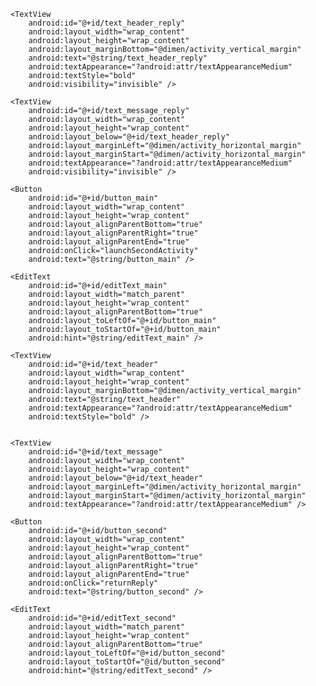 <?xml version="1.0" encoding="utf-8"?>
<!-- Copyright 2016 Google Inc.

Licensed under the Apache License, Version 2.0 (the "License");
you may not use this file except in compliance with the License.
You may obtain a copy of the License at

    http://www.apache.org/licenses/LICENSE-2.0

Unless required by applicable law or agreed to in writing, software
distributed under the License is distributed on an "AS IS" BASIS,
WITHOUT WARRANTIES OR CONDITIONS OF ANY KIND, either express or implied.
See the License for the specific language governing permissions and
limitations under the License. -->
<RelativeLayout xmlns:android="http://schemas.android.com/apk/res/android"
    xmlns:tools="http://schemas.android.com/tools"
    android:layout_width="match_parent"
    android:layout_height="match_parent"
    android:paddingBottom="@dimen/activity_vertical_margin"
    android:paddingLeft="@dimen/activity_horizontal_margin"
    android:paddingRight="@dimen/activity_horizontal_margin"
    android:paddingTop="@dimen/activity_vertical_margin"
    tools:context=".MainActivity">

    <TextView
        android:id="@+id/text_header_reply"
        android:layout_width="wrap_content"
        android:layout_height="wrap_content"
        android:layout_marginBottom="@dimen/activity_vertical_margin"
        android:text="@string/text_header_reply"
        android:textAppearance="?android:attr/textAppearanceMedium"
        android:textStyle="bold"
        android:visibility="invisible" />

    <TextView
        android:id="@+id/text_message_reply"
        android:layout_width="wrap_content"
        android:layout_height="wrap_content"
        android:layout_below="@+id/text_header_reply"
        android:layout_marginLeft="@dimen/activity_horizontal_margin"
        android:layout_marginStart="@dimen/activity_horizontal_margin"
        android:textAppearance="?android:attr/textAppearanceMedium"
        android:visibility="invisible" />

    <Button
        android:id="@+id/button_main"
        android:layout_width="wrap_content"
        android:layout_height="wrap_content"
        android:layout_alignParentBottom="true"
        android:layout_alignParentRight="true"
        android:layout_alignParentEnd="true"
        android:onClick="launchSecondActivity"
        android:text="@string/button_main" />

    <EditText
        android:id="@+id/editText_main"
        android:layout_width="match_parent"
        android:layout_height="wrap_content"
        android:layout_alignParentBottom="true"
        android:layout_toLeftOf="@+id/button_main"
        android:layout_toStartOf="@+id/button_main"
        android:hint="@string/editText_main" />
</RelativeLayout>




<?xml version="1.0" encoding="utf-8"?>
<!-- Copyright 2016 Google Inc.

Licensed under the Apache License, Version 2.0 (the "License");
you may not use this file except in compliance with the License.
You may obtain a copy of the License at

    http://www.apache.org/licenses/LICENSE-2.0

Unless required by applicable law or agreed to in writing, software
distributed under the License is distributed on an "AS IS" BASIS,
WITHOUT WARRANTIES OR CONDITIONS OF ANY KIND, either express or implied.
See the License for the specific language governing permissions and
limitations under the License. -->
<RelativeLayout xmlns:android="http://schemas.android.com/apk/res/android"
    xmlns:tools="http://schemas.android.com/tools"
    android:layout_width="match_parent"
    android:layout_height="match_parent"
    android:paddingBottom="@dimen/activity_vertical_margin"
    android:paddingLeft="@dimen/activity_horizontal_margin"
    android:paddingRight="@dimen/activity_horizontal_margin"
    android:paddingTop="@dimen/activity_vertical_margin"
    tools:context=".SecondActivity">

    <TextView
        android:id="@+id/text_header"
        android:layout_width="wrap_content"
        android:layout_height="wrap_content"
        android:layout_marginBottom="@dimen/activity_vertical_margin"
        android:text="@string/text_header"
        android:textAppearance="?android:attr/textAppearanceMedium"
        android:textStyle="bold" />


    <TextView
        android:id="@+id/text_message"
        android:layout_width="wrap_content"
        android:layout_height="wrap_content"
        android:layout_below="@+id/text_header"
        android:layout_marginLeft="@dimen/activity_horizontal_margin"
        android:layout_marginStart="@dimen/activity_horizontal_margin"
        android:textAppearance="?android:attr/textAppearanceMedium" />

    <Button
        android:id="@+id/button_second"
        android:layout_width="wrap_content"
        android:layout_height="wrap_content"
        android:layout_alignParentBottom="true"
        android:layout_alignParentRight="true"
        android:layout_alignParentEnd="true"
        android:onClick="returnReply"
        android:text="@string/button_second" />

    <EditText
        android:id="@+id/editText_second"
        android:layout_width="match_parent"
        android:layout_height="wrap_content"
        android:layout_alignParentBottom="true"
        android:layout_toLeftOf="@+id/button_second"
        android:layout_toStartOf="@id/button_second"
        android:hint="@string/editText_second" />
    
</RelativeLayout>
